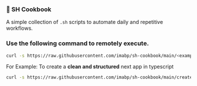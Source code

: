 ### 📖 SH Cookbook
A simple collection of `.sh` scripts to automate daily and repetitive workflows.

### Use the following command to remotely execute.

```sh
curl -s https://raw.githubusercontent.com/imabp/sh-cookbook/main/<example-filename-shown-above>.sh | bash

```

For Example:
To create a **clean and structured** next app in typescript

```sh
curl -s https://raw.githubusercontent.com/imabp/sh-cookbook/main/create-next-app-typescript.sh | bash
```
